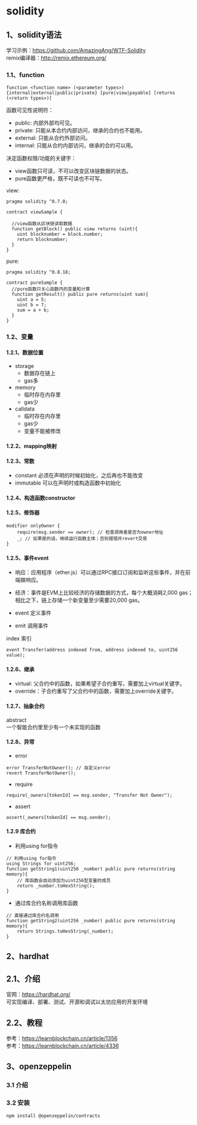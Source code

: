 # solidity

## 1、solidity语法
学习示例：https://github.com/AmazingAng/WTF-Solidity  
remix编译器：http://remix.ethereum.org/

### 1.1、function
```text
function <function name> (<parameter types>) {internal|external|public|private} [pure|view|payable] [returns (<return types>)]
```
函数可见性说明符：
+ public: 内部外部均可见。
+ private: 只能从本合约内部访问，继承的合约也不能用。
+ external: 只能从合约外部访问。
+ internal: 只能从合约内部访问，继承的合约可以用。

决定函数权限/功能的关键字：
+ view函数只可读，不可以改变区块链数据的状态。
+ pure函数更严格，既不可读也不可写。

view:
```solidity
pragma solidity ^0.7.0;

contract viewSample {

  //view函数从区块链读取数据
  function getBlock() public view returns (uint){
    uint blocknumber = block.number;
    return blocknumber;
  }
}
```
pure:
```solidity
pragma solidity ^0.8.18;

contract pureSample {
  //pure函数只关心函数内的变量和计算
  function getResult() public pure returns(uint sum){
    uint a = 5;
    uint b = 7;
    sum = a + b;
  }
}
```

### 1.2、变量
#### 1.2.1、数据位置
+ storage
  - 数据存在链上
  - gas多
+ memory
  - 临时存在内存里
  - gas少
+ calldata
  - 临时存在内存里
  - gas少
  - 变量不能被修改

#### 1.2.2、mapping映射


#### 1.2.3、常数
+ constant  必须在声明的时候初始化，之后再也不能改变
+ immutable  可以在声明时或构造函数中初始化

#### 1.2.4、构造函数constructor


#### 1.2.5、修饰器
```solidity
modifier onlyOwner {
    require(msg.sender == owner); // 检查调用者是否为owner地址
    _; // 如果是的话，继续运行函数主体；否则报错并revert交易
}
```

#### 1.2.5、事件event
+ 响应：应用程序（ether.js）可以通过RPC接口订阅和监听这些事件，并在前端做响应。
+ 经济：事件是EVM上比较经济的存储数据的方式，每个大概消耗2,000 gas；相比之下，链上存储一个新变量至少需要20,000 gas。

+ event 定义事件
+ emit 调用事件

index 索引
```solidity
event Transfer(address indexed from, address indexed to, uint256 value);
```

#### 1.2.6、继承
+ virtual: 父合约中的函数，如果希望子合约重写，需要加上virtual关键字。
+ override：子合约重写了父合约中的函数，需要加上override关键字。

#### 1.2.7、抽象合约
abstract  
一个智能合约里至少有一个未实现的函数

#### 1.2.8、异常
+ error
```solidity
error TransferNotOwner(); // 自定义error
revert TransferNotOwner();
```
+ require
```solidity
require(_owners[tokenId] == msg.sender, "Transfer Not Owner");
```
+ assert
```solidity
assert(_owners[tokenId] == msg.sender);
```

#### 1.2.9 库合约
+ 利用using for指令
```solidity
// 利用using for指令
using Strings for uint256;
function getString1(uint256 _number) public pure returns(string memory){
    // 库函数会自动添加为uint256型变量的成员
    return _number.toHexString();
}
```
+ 通过库合约名称调用库函数
```solidity
// 直接通过库合约名调用
function getString2(uint256 _number) public pure returns(string memory){
    return Strings.toHexString(_number);
}
```



## 2、hardhat
## 2.1、介绍
官网：https://hardhat.org/  
可实现编译、部署、测试、开源和调试以太坊应用的开发环境

## 2.2、教程
参考：https://learnblockchain.cn/article/1356  
参考：https://learnblockchain.cn/article/4336

## 3、openzeppelin
### 3.1 介绍

### 3.2 安装
```shell
npm install @openzeppelin/contracts
```